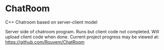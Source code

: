 # ChatRoom
C++ Chatroom based on server-client model

Server side of chatroom program.
Runs but client code not completed.
Will upload client code when done.
Current project progress may be viewed at: https://github.com/Rouvem/ChatRoom
